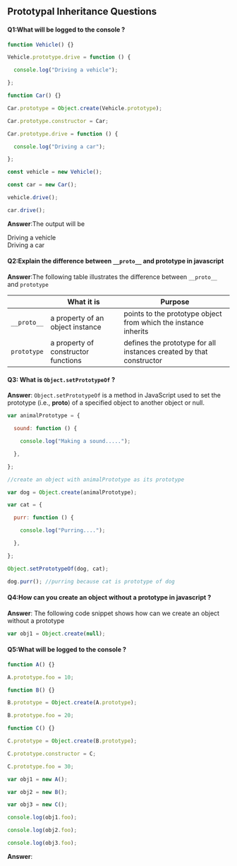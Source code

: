 ## Prototypal Inheritance Questions

#### Q1:What will be logged to the console ? 

```js
function Vehicle() {}

Vehicle.prototype.drive = function () {

  console.log("Driving a vehicle");

};

function Car() {}

Car.prototype = Object.create(Vehicle.prototype);

Car.prototype.constructor = Car;

Car.prototype.drive = function () {

  console.log("Driving a car");

};

const vehicle = new Vehicle();

const car = new Car();

vehicle.drive();

car.drive();
```

**Answer**:The output will be 

Driving a vehicle<br> Driving a car

#### Q2:Explain the difference between `__proto__` and prototype in javascript

**Answer**:The following table illustrates the difference between `__proto__` and `prototype`

|             | What it is                          | Purpose                                                      |
| ----------- | ----------------------------------- | ------------------------------------------------------------ |
| `__proto__` | a property of an object instance    | points to the prototype object from which the instance inherits |
| `prototype` | a property of constructor functions | defines the prototype for all instances created by that constructor |

#### Q3: What is `Object.setPrototypeOf` ? 

**Answer**: `Object.setPrototypeOf`  is a method in JavaScript used to set the prototype (i.e., __proto__) of a specified object to another object or null.

```javascript
var animalPrototype = {

  sound: function () {

    console.log("Making a sound.....");

  },

};

//create an object with animalPrototype as its prototype

var dog = Object.create(animalPrototype);

var cat = {

  purr: function () {

    console.log("Purring....");

  },

};

Object.setPrototypeOf(dog, cat);

dog.purr(); //purring because cat is prototype of dog
```

#### Q4:How can you create an object without a prototype in javascript ?

**Answer**: The following code snippet shows how can we create an object without a prototype 

```js
var obj1 = Object.create(null);
```

#### Q5:What will be logged to the console ? 

```js
function A() {}

A.prototype.foo = 10;

function B() {}

B.prototype = Object.create(A.prototype);

B.prototype.foo = 20;

function C() {}

C.prototype = Object.create(B.prototype);

C.prototype.constructor = C;

C.prototype.foo = 30;

var obj1 = new A();

var obj2 = new B();

var obj3 = new C();

console.log(obj1.foo);

console.log(obj2.foo);

console.log(obj3.foo);
```

**Answer**: